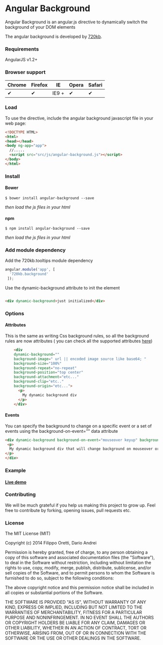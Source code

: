 Angular Background
==================


Angular Background is an angular.js directive to dynamically switch the background of your DOM elements


The angular background is developed by [720kb](http://720kb.net).

### Requirements

AngularJS v1.2+

### Browser support


Chrome | Firefox | IE | Opera | Safari
--- | --- | --- | --- | --- |
 ✔ | ✔ | IE9 + | ✔ | ✔ |


### Load

To use the directive, include the angular background javascript file in your web page:

```html
<!DOCTYPE HTML>
<html>
<head></head>
<body ng-app="app">
  //.....
  <script src="src/js/angular-background.js"></script>
</body>
</html>
```

### Install

#### Bower

```
$ bower install angular-background --save
```

_then load the js files in your html_

#### npm

```
$ npm install angular-background --save
```

_then load the js files in your html_

### Add module dependency

Add the 720kb.tooltips module dependency

```js
angular.module('app', [
  '720kb.background'
 ]);
```

Use the dynamic-background attribute to init the element

```html

<div dynamic-background>just initialized</div>

```
### Options

#### Attributes
This is the same as writing Css background rules, so all the background rules are now attributes ( you can check all the supported attributes [here](https://developer.mozilla.org/en-US/docs/Web/CSS/background))

```html
	<div
	dynamic-background=""
	background-image=" url || encoded image source like base64; "
	background-size="100%"
	background-repeat="no-repeat"
	background-position="top center"
	background-attachment="etc..."
	background-clip="etc.."
	background-origin="etc...">
      <p>
        My dynamic background div
      </p>
    </div>
```

#### Events
You can specify the background to change on a specific event or a set of events using the background-on-event="" data attribute
  ```html
  <div dynamic-background background-on-event="mouseover keyup" background-image=" url OR encoded image source like base64; ">
   <p>
    My dynamic background div that will change background on mouseover or keyup
  </p>
</div>
```

### Example

#### [Live demo](https://720kb.github.io/angular-background)

### Contributing

We will be much grateful if you help us making this project to grow up.
Feel free to contribute by forking, opening issues, pull requests etc.

### License

The MIT License (MIT)

Copyright (c) 2014 Filippo Oretti, Dario Andrei

Permission is hereby granted, free of charge, to any person obtaining a copy of this software and associated documentation files (the "Software"), to deal in the Software without restriction, including without limitation the rights to use, copy, modify, merge, publish, distribute, sublicense, and/or sell copies of the Software, and to permit persons to whom the Software is furnished to do so, subject to the following conditions:

The above copyright notice and this permission notice shall be included in all copies or substantial portions of the Software.

THE SOFTWARE IS PROVIDED "AS IS", WITHOUT WARRANTY OF ANY KIND, EXPRESS OR IMPLIED, INCLUDING BUT NOT LIMITED TO THE WARRANTIES OF MERCHANTABILITY, FITNESS FOR A PARTICULAR PURPOSE AND NONINFRINGEMENT. IN NO EVENT SHALL THE AUTHORS OR COPYRIGHT HOLDERS BE LIABLE FOR ANY CLAIM, DAMAGES OR OTHER LIABILITY, WHETHER IN AN ACTION OF CONTRACT, TORT OR OTHERWISE, ARISING FROM, OUT OF OR IN CONNECTION WITH THE SOFTWARE OR THE USE OR OTHER DEALINGS IN THE SOFTWARE.
